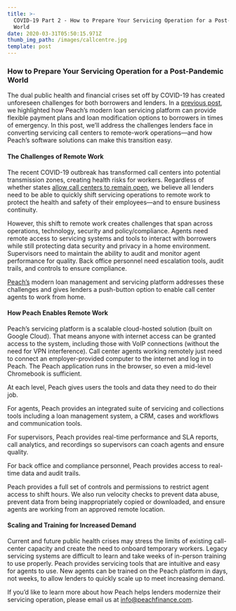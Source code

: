 ```yaml
---
title: >-
  COVID-19 Part 2 - How to Prepare Your Servicing Operation for a Post-Pandemic
  World
date: 2020-03-31T05:50:15.971Z
thumb_img_path: /images/callcentre.jpg
template: post
---
```

### How to Prepare Your Servicing Operation for a Post-Pandemic World

The dual public health and financial crises set off by COVID-19 has created unforeseen challenges for both borrowers and lenders. In a [previous post](https://blogpeachfinancecom.netlify.com/posts/covid-19-part-1-helping-borrowers-through-hard-times/), we highlighted how Peach’s modern loan servicing platform can provide flexible payment plans and loan modification options to borrowers in times of emergency. In this post, we’ll address the challenges lenders face in converting servicing call centers to remote-work operations—and how Peach’s software solutions can make this transition easy.

#### The Challenges of Remote Work

The recent COVID-19 outbreak has transformed call centers into potential transmission zones, creating health risks for workers. Regardless of whether states [allow call centers to remain open](https://www.insidearm.com/news/00046043-new-state-shelter-place-orders-shut-down-/), we believe all lenders need to be able to quickly shift servicing operations to remote work to protect the health and safety of their employees—and to ensure business continuity.

However, this shift to remote work creates challenges that span across operations, technology, security and policy/compliance. Agents need remote access to servicing systems and tools to interact with borrowers while still protecting data security and privacy in a home environment. Supervisors need to maintain the ability to audit and monitor agent performance for quality. Back office personnel need escalation tools, audit trails, and controls to ensure compliance.

[Peach’s](http://www.peachfinance.com) modern loan management and servicing platform addresses these challenges and gives lenders a push-button option to enable call center agents to work from home.

#### How Peach Enables Remote Work

Peach’s servicing platform is a scalable cloud-hosted solution (built on Google Cloud). That means anyone with internet access can be granted access to the system, including those with VoIP connections (without the need for VPN interference). Call center agents working remotely just need to connect an employer-provided computer to the internet and log in to Peach. The Peach application runs in the browser, so even a mid-level Chromebook is sufficient.

At each level, Peach gives users the tools and data they need to do their job.

For agents, Peach provides an integrated suite of servicing and collections tools including a loan management system, a CRM, cases and workflows and communication tools.

For supervisors, Peach provides real-time performance and SLA reports, call analytics, and recordings so supervisors can coach agents and ensure quality.

For back office and compliance personnel, Peach provides access to real-time data and audit trails.

Peach provides a full set of controls and permissions to restrict agent access to shift hours. We also run velocity checks to prevent data abuse, prevent data from being inappropriately copied or downloaded, and ensure agents are working from an approved remote location.

#### Scaling and Training for Increased Demand

Current and future public health crises may stress the limits of existing call-center capacity and create the need to onboard temporary workers. Legacy servicing systems are difficult to learn and take weeks of in-person training to use properly. Peach provides servicing tools that are intuitive and easy for agents to use. New agents can be trained on the Peach platform in days, not weeks, to allow lenders to quickly scale up to meet increasing demand.

If you’d like to learn more about how Peach helps lenders modernize their servicing operation, please email us at [info@peachfinance.com](mailto:info@peachfinance.com).